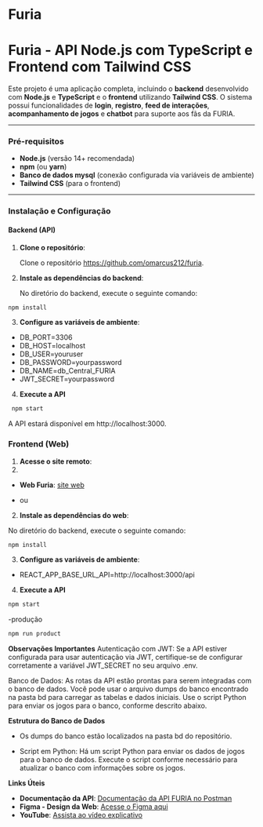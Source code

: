 ﻿# Furia

# Furia - API Node.js com TypeScript e Frontend com Tailwind CSS

Este projeto é uma aplicação completa, incluindo o **backend** desenvolvido com **Node.js** e **TypeScript** e o **frontend** utilizando **Tailwind CSS**. O sistema possui funcionalidades de **login**, **registro**, **feed de interações**, **acompanhamento de jogos** e **chatbot** para suporte aos fãs da FURIA.

---

### **Pré-requisitos**

- **Node.js** (versão 14+ recomendada)
- **npm** (ou **yarn**)
- **Banco de dados mysql** (conexão configurada via variáveis de ambiente)
- **Tailwind CSS** (para o frontend)

---

### **Instalação e Configuração**

#### **Backend (API)**

1. **Clone o repositório**:

   Clone o repositório https://github.com/omarcus212/furia.

2. **Instale as dependências do backend**:

   No diretório do backend, execute o seguinte comando:

```bash
npm install
```

3. **Configure as variáveis de ambiente**:

- DB_PORT=3306
- DB_HOST=localhost
- DB_USER=youruser
- DB_PASSWORD=yourpassword
- DB_NAME=db_Central_FURIA
- JWT_SECRET=yourpassword

4. **Execute a API**
   
  ```bash
   npm start
   ```

 A API estará disponível em http://localhost:3000.

### **Frontend (Web)**

1. **Acesse o site remoto**:
2. 
- **Web Furia**: [site web](https://furia-plum.vercel.app/login)

- ou
  
2. **Instale as dependências do web**:

No diretório do backend, execute o seguinte comando:

```bash
npm install
```
   
3. **Configure as variáveis de ambiente**:

- REACT_APP_BASE_URL_API=http://localhost:3000/api

4. **Execute a API**

```bash
npm start
```
-produção 
```bash
npm run product
```

**Observações Importantes**
Autenticação com JWT: Se a API estiver configurada para usar autenticação via JWT, certifique-se de configurar corretamente a variável JWT_SECRET no seu arquivo .env.

Banco de Dados: As rotas da API estão prontas para serem integradas com o banco de dados. Você pode usar o arquivo dumps do banco encontrado na pasta bd para carregar as tabelas e dados iniciais. Use o script Python para enviar os jogos para o banco, conforme descrito abaixo.

**Estrutura do Banco de Dados**
- Os dumps do banco estão localizados na pasta bd do repositório.

- Script em Python: Há um script Python para enviar os dados de jogos para o banco de dados. Execute o script conforme necessário para atualizar o banco com informações sobre os jogos.

**Links Úteis**

- **Documentação da API**: [Documentação da API FURIA no Postman](https://documenter.getpostman.com/view/21065723/2sB2j4hBym)
- **Figma - Design da Web**: [Acesse o Figma aqui](https://www.figma.com/design/3URW5nRJnnNsOlQdU9hl21/Untitled?node-id=0-1&p=f&t=1Mv8ZtwTCU7zezrz-0)
- **YouTube**: [Assista ao vídeo explicativo]()

   

